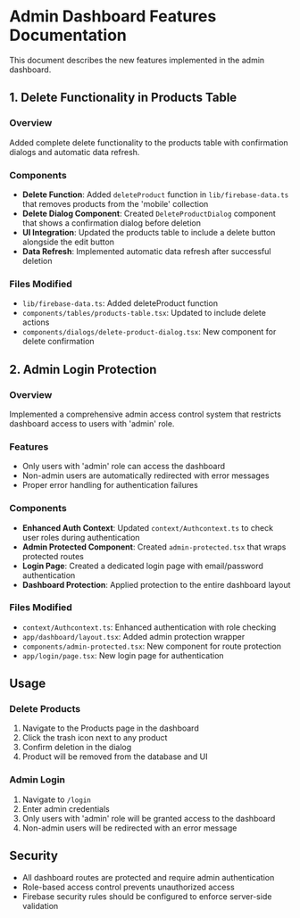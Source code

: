 # Admin Dashboard Features Documentation

This document describes the new features implemented in the admin dashboard.

## 1. Delete Functionality in Products Table

### Overview
Added complete delete functionality to the products table with confirmation dialogs and automatic data refresh.

### Components
- **Delete Function**: Added `deleteProduct` function in `lib/firebase-data.ts` that removes products from the 'mobile' collection
- **Delete Dialog Component**: Created `DeleteProductDialog` component that shows a confirmation dialog before deletion
- **UI Integration**: Updated the products table to include a delete button alongside the edit button
- **Data Refresh**: Implemented automatic data refresh after successful deletion

### Files Modified
- `lib/firebase-data.ts`: Added deleteProduct function
- `components/tables/products-table.tsx`: Updated to include delete actions
- `components/dialogs/delete-product-dialog.tsx`: New component for delete confirmation

## 2. Admin Login Protection

### Overview
Implemented a comprehensive admin access control system that restricts dashboard access to users with 'admin' role.

### Features
- Only users with 'admin' role can access the dashboard
- Non-admin users are automatically redirected with error messages
- Proper error handling for authentication failures

### Components
- **Enhanced Auth Context**: Updated `context/Authcontext.ts` to check user roles during authentication
- **Admin Protected Component**: Created `admin-protected.tsx` that wraps protected routes
- **Login Page**: Created a dedicated login page with email/password authentication
- **Dashboard Protection**: Applied protection to the entire dashboard layout

### Files Modified
- `context/Authcontext.ts`: Enhanced authentication with role checking
- `app/dashboard/layout.tsx`: Added admin protection wrapper
- `components/admin-protected.tsx`: New component for route protection
- `app/login/page.tsx`: New login page for authentication

## Usage

### Delete Products
1. Navigate to the Products page in the dashboard
2. Click the trash icon next to any product
3. Confirm deletion in the dialog
4. Product will be removed from the database and UI

### Admin Login
1. Navigate to `/login`
2. Enter admin credentials
3. Only users with 'admin' role will be granted access to the dashboard
4. Non-admin users will be redirected with an error message

## Security
- All dashboard routes are protected and require admin authentication
- Role-based access control prevents unauthorized access
- Firebase security rules should be configured to enforce server-side validation